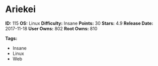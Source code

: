 # Ariekei

**ID:** 115
**OS:** Linux
**Difficulty:** Insane
**Points:** 30
**Stars:** 4.9
**Release Date:** 2017-11-18
**User Owns:** 802
**Root Owns:** 810

**Tags:**
- Insane
- Linux
- Web

